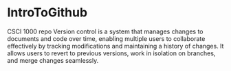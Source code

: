 # IntroToGithub
CSCI 1000 repo
Version control is a system that manages changes to documents and code over time, enabling multiple users to collaborate effectively by tracking modifications and maintaining a history of changes. It allows users to revert to previous versions, work in isolation on branches, and merge changes seamlessly.
